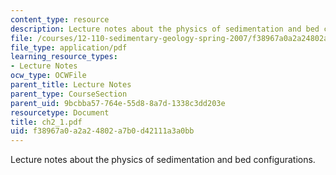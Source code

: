 ```yaml
---
content_type: resource
description: Lecture notes about the physics of sedimentation and bed configurations.
file: /courses/12-110-sedimentary-geology-spring-2007/f38967a0a2a24802a7b0d42111a3a0bb_ch2_1.pdf
file_type: application/pdf
learning_resource_types:
- Lecture Notes
ocw_type: OCWFile
parent_title: Lecture Notes
parent_type: CourseSection
parent_uid: 9bcbba57-764e-55d8-8a7d-1338c3dd203e
resourcetype: Document
title: ch2_1.pdf
uid: f38967a0-a2a2-4802-a7b0-d42111a3a0bb
---
```

Lecture notes about the physics of sedimentation and bed configurations.

